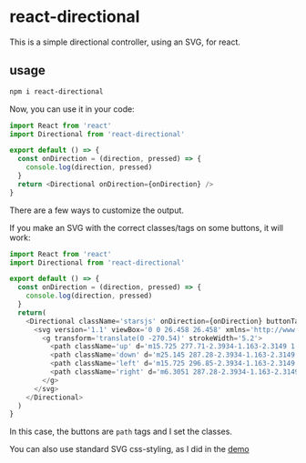 # react-directional

This is a simple directional controller, using an SVG, for react.

## usage

```sh
npm i react-directional
```

Now, you can use it in your code:

```js
import React from 'react'
import Directional from 'react-directional'

export default () => {
  const onDirection = (direction, pressed) => {
    console.log(direction, pressed)
  }
  return <Directional onDirection={onDirection} />
}

```

There are a few ways to customize the output.

If you make an SVG with the correct classes/tags on some buttons, it will work:

```js
import React from 'react'
import Directional from 'react-directional'

export default () => {
  const onDirection = (direction, pressed) => {
    console.log(direction, pressed)
  }
  return(
    <Directional className='starsjs' onDirection={onDirection} buttonTag='path' classes={{ up: 'up', down: 'down', left: 'left', right: 'right' }}>
      <svg version='1.1' viewBox='0 0 26.458 26.458' xmlns='http://www.w3.org/2000/svg'>
        <g transform='translate(0 -270.54)' strokeWidth='5.2'>
          <path className='up' d='m15.725 277.71-2.3934-1.163-2.3149 1.3123 0.3665-2.6356-1.9634-1.7961 2.6199-0.46589 1.1015-2.4223 1.2527 2.3477 2.6441 0.29901-1.8457 1.9168z' />
          <path className='down' d='m25.145 287.28-2.3934-1.163-2.3149 1.3123 0.3665-2.6356-1.9634-1.7961 2.6199-0.46589 1.1015-2.4223 1.2527 2.3477 2.6441 0.29902-1.8457 1.9168z' />
          <path className='left' d='m15.725 296.85-2.3934-1.163-2.3149 1.3123 0.3665-2.6356-1.9634-1.7961 2.6199-0.46588 1.1015-2.4223 1.2527 2.3477 2.6441 0.29901-1.8457 1.9168z' />
          <path className='right' d='m6.3051 287.28-2.3934-1.163-2.3149 1.3123 0.3665-2.6356-1.9634-1.7961 2.6199-0.46589 1.1015-2.4223 1.2527 2.3477 2.6441 0.29902-1.8457 1.9168z' />
        </g>
      </svg>
    </Directional>
  )
}
```

In this case, the buttons are `path` tags and I set the classes.

You can also use standard SVG css-styling, as I did in the [demo](./src/demo.html)